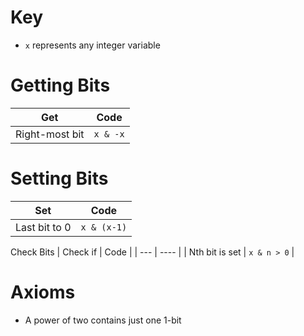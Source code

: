 # Key 
- `x` represents any integer variable

# Getting Bits
| Get | Code |
| --- | ---- |
| Right-most bit | `x & -x` |

# Setting Bits
| Set | Code |
| --- | ---- |
| Last bit to 0 | `x & (x-1)` |

 Check Bits
| Check if | Code |
| --- | ---- |
| Nth bit is set | `x & n > 0` | 

# Axioms
- A power of two contains just one 1-bit
